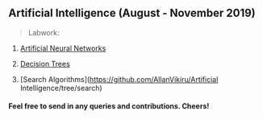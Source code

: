 ## Artificial Intelligence (August - November 2019)

> Labwork:

1. [Artificial Neural Networks](https://github.com/AllanVikiru/ArtificialIntelligence/tree/ann)

2. [Decision Trees](https://github.com/AllanVikiru/ArtificialIntelligence/tree/dst) 

3. [Search Algorithms](https://github.com/AllanVikiru/Artificial Intelligence/tree/search)

#### Feel free to send in any queries and contributions. Cheers!
